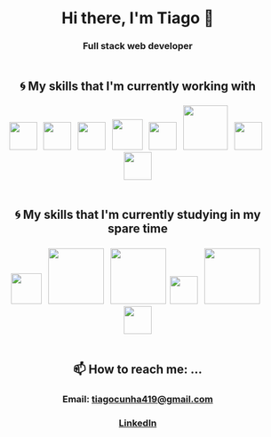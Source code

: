 # <div align=center>Hi there, I'm Tiago 👋</div>
### <div align=center>Full stack web developer</div><br/>


## <div align=center>:cyclone: My skills that I'm currently working with</div>
### <div align=center> <img src='https://seeklogo.com/images/N/nestjs-logo-09342F76C0-seeklogo.com.png' width='50' /> &nbsp;  <img src='https://upload.wikimedia.org/wikipedia/commons/thumb/4/4c/Typescript_logo_2020.svg/512px-Typescript_logo_2020.svg.png' width='50' /> &nbsp;  <img src='https://upload.wikimedia.org/wikipedia/commons/thumb/c/c3/Python-logo-notext.svg/1869px-Python-logo-notext.svg.png' width='50' /> &nbsp; <img src='https://seeklogo.com/images/R/react-logo-7B3CE81517-seeklogo.com.png' width='55' /> &nbsp;  <img src='https://img.icons8.com/color/452/mongodb.png' width='50' /> &nbsp;    <img src="https://upload.wikimedia.org/wikipedia/commons/thumb/5/5c/AWS_Simple_Icons_AWS_Cloud.svg/1024px-AWS_Simple_Icons_AWS_Cloud.svg.png" width='80' /> &nbsp; <img src="https://swimburger.net/media/ppnn3pcl/azure.png" width='50' /> &nbsp;<img src="https://static.vecteezy.com/system/resources/previews/021/495/996/original/chatgpt-openai-logo-icon-free-png.png" width='50' /></div><br/>

## <div align=center>:cyclone: My skills that I'm currently studying in my spare time</div>
### <div align=center> <img src='https://assets.vercel.com/image/upload/v1607554385/repositories/next-js/next-logo.png' width='55' /> &nbsp; <img src='https://miro.medium.com/max/920/1*CdjOgfolLt_GNJYBzI-1QQ.jpeg' width='100' /> &nbsp; <img src='https://cdn.freebiesupply.com/logos/thumbs/2x/kotlin-2-logo.png' width='100' />  &nbsp;<img src='https://seeklogo.com/images/N/nodejs-logo-FBE122E377-seeklogo.com.png' width='50' />  &nbsp;  <img src='https://i.pinimg.com/originals/40/58/3b/40583b9485486616cc310cf5c5282b85.png' width='100' /> &nbsp; <img src='https://cdn.worldvectorlogo.com/logos/postgresql.svg' width='50' />  </div><br/>

<!--
## <div align=center>🤔 I’m looking for help with ...</div>
### <div align=center></div><br/>
-->

## <div align=center>📫 How to reach me: ...</div>
### <div align=center>Email: tiagocunha419@gmail.com</div>
### <div align=center>[LinkedIn](https://www.linkedin.com/in/tiago-cunha-854977161/)</div><br/>
